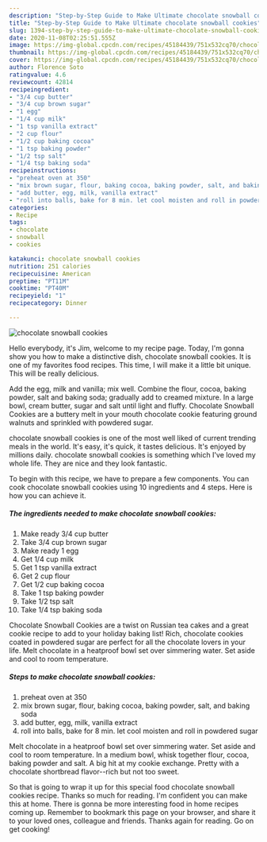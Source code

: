 ```yaml
---
description: "Step-by-Step Guide to Make Ultimate chocolate snowball cookies"
title: "Step-by-Step Guide to Make Ultimate chocolate snowball cookies"
slug: 1394-step-by-step-guide-to-make-ultimate-chocolate-snowball-cookies
date: 2020-11-08T02:25:51.555Z
image: https://img-global.cpcdn.com/recipes/45184439/751x532cq70/chocolate-snowball-cookies-recipe-main-photo.jpg
thumbnail: https://img-global.cpcdn.com/recipes/45184439/751x532cq70/chocolate-snowball-cookies-recipe-main-photo.jpg
cover: https://img-global.cpcdn.com/recipes/45184439/751x532cq70/chocolate-snowball-cookies-recipe-main-photo.jpg
author: Florence Soto
ratingvalue: 4.6
reviewcount: 42814
recipeingredient:
- "3/4 cup butter"
- "3/4 cup brown sugar"
- "1 egg"
- "1/4 cup milk"
- "1 tsp vanilla extract"
- "2 cup flour"
- "1/2 cup baking cocoa"
- "1 tsp baking powder"
- "1/2 tsp salt"
- "1/4 tsp baking soda"
recipeinstructions:
- "preheat oven at 350"
- "mix brown sugar, flour, baking cocoa, baking powder, salt, and baking soda"
- "add butter, egg, milk, vanilla extract"
- "roll into balls, bake for 8 min. let cool moisten and roll in powdered sugar"
categories:
- Recipe
tags:
- chocolate
- snowball
- cookies

katakunci: chocolate snowball cookies 
nutrition: 251 calories
recipecuisine: American
preptime: "PT11M"
cooktime: "PT40M"
recipeyield: "1"
recipecategory: Dinner

---
```



![chocolate snowball cookies](https://img-global.cpcdn.com/recipes/45184439/751x532cq70/chocolate-snowball-cookies-recipe-main-photo.jpg)

Hello everybody, it's Jim, welcome to my recipe page. Today, I'm gonna show you how to make a distinctive dish, chocolate snowball cookies. It is one of my favorites food recipes. This time, I will make it a little bit unique. This will be really delicious.

Add the egg, milk and vanilla; mix well. Combine the flour, cocoa, baking powder, salt and baking soda; gradually add to creamed mixture. In a large bowl, cream butter, sugar and salt until light and fluffy. Chocolate Snowball Cookies are a buttery melt in your mouth chocolate cookie featuring ground walnuts and sprinkled with powdered sugar.

chocolate snowball cookies is one of the most well liked of current trending meals in the world. It's easy, it's quick, it tastes delicious. It's enjoyed by millions daily. chocolate snowball cookies is something which I've loved my whole life. They are nice and they look fantastic.


To begin with this recipe, we have to prepare a few components. You can cook chocolate snowball cookies using 10 ingredients and 4 steps. Here is how you can achieve it.

<!--inarticleads1-->

##### The ingredients needed to make chocolate snowball cookies:

1. Make ready 3/4 cup butter
1. Take 3/4 cup brown sugar
1. Make ready 1 egg
1. Get 1/4 cup milk
1. Get 1 tsp vanilla extract
1. Get 2 cup flour
1. Get 1/2 cup baking cocoa
1. Take 1 tsp baking powder
1. Take 1/2 tsp salt
1. Take 1/4 tsp baking soda


Chocolate Snowball Cookies are a twist on Russian tea cakes and a great cookie recipe to add to your holiday baking list! Rich, chocolate cookies coated in powdered sugar are perfect for all the chocolate lovers in your life. Melt chocolate in a heatproof bowl set over simmering water. Set aside and cool to room temperature. 

<!--inarticleads2-->

##### Steps to make chocolate snowball cookies:

1. preheat oven at 350
1. mix brown sugar, flour, baking cocoa, baking powder, salt, and baking soda
1. add butter, egg, milk, vanilla extract
1. roll into balls, bake for 8 min. let cool moisten and roll in powdered sugar


Melt chocolate in a heatproof bowl set over simmering water. Set aside and cool to room temperature. In a medium bowl, whisk together flour, cocoa, baking powder and salt. A big hit at my cookie exchange. Pretty with a chocolate shortbread flavor--rich but not too sweet. 

So that is going to wrap it up for this special food chocolate snowball cookies recipe. Thanks so much for reading. I'm confident you can make this at home. There is gonna be more interesting food in home recipes coming up. Remember to bookmark this page on your browser, and share it to your loved ones, colleague and friends. Thanks again for reading. Go on get cooking!

